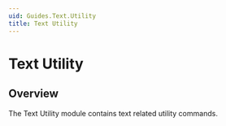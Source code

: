 ```yaml
---
uid: Guides.Text.Utility
title: Text Utility
---
```


# Text Utility
## Overview
The Text Utility module contains text related utility commands.
